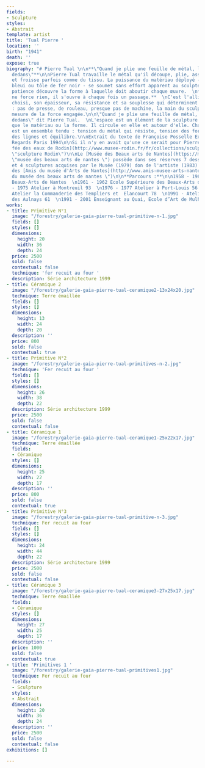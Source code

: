 ```yaml
---
fields:
- Sculpture
styles:
- Abstrait
template: artist
title: 'Tual Pierre '
location: ''
birth: "1941"
death: ''
expose: true
biography: "# Pierre Tual \n\n**\"Quand je plie une feuille de métal, l'espace entre
  dedans\"**\n\nPierre Tual travaille le métal qu'il découpe, plie, assemble, déplie
  et froisse parfois comme du tissu. La puissance du matériau déployé - acier corten
  bleui ou tôle de fer noir - se soumet sans effort apparent au sculpteur qui avec
  patience découvre la forme à laquelle doit aboutir chaque œuvre.  \n**Pierre Tual
  ne force rien, il s'ouvre à chaque fois un passage.**  \nC'est l'alliage du métal
  choisi, son épaisseur, sa résistance et sa souplesse qui déterminent la courbe finale
  : pas de presse, de rouleau, presque pas de machine, la main du sculpteur est la
  mesure de la force engagée.\n\n\"Quand je plie une feuille de métal, l'espace entre
  dedans\" dit Pierre Tual.  \nL'espace est un élément de la sculpture au même titre
  que le matériau ou la forme. Il circule en elle et autour d'elle. Chaque sculpture
  est un ensemble tendu : tension du métal qui résiste, tension des formes, pureté
  des lignes et équilibre.\n\nExtrait du texte de Françoise Posselle Exposition Galerie
  Regards Paris 1994\n\nSi il n'y en avait qu'une ce serait pour Pierre Tual [La petite
  fée des eaux de Rodin](http://www.musee-rodin.fr/fr/collections/sculptures/petite-fee-des-eaux
  \"sculpture Rodin\")\n\nLe [Musée des Beaux arts de Nantes](https://museedartsdenantes.nantesmetropole.fr/resultats-navigart.html?jcrRedirectTo=%2Fcms%2Frender%2Flive%2Ffr%2Fsites%2Fmuseedarts%2Fresultats-navigart.html&keywords=pierre+tual
  \"musée des beaux arts de nantes \") possède dans ses réserves 7 dessins 1 estampe
  et 4 sculptures acquises par le Musée (1979) don de l'artiste (1983) et don de l'association
  des [Amis du musée d'Arts de Nantes](http://www.amis-musee-arts-nantes.fr/ \"amis
  du musée des beaux arts de nantes \")\n\n**Parcours :**\n\n1958 - 1960 Ecole des
  Beaux-Arts de Nantes  \n1961 - 1962 Ecole Supérieure des Beaux-Arts de Paris  \n1965
  - 1975 Atelier à Montreuil 93  \n1976 - 1977 Atelier à Port-Louis 56  \n1978 - 1990
  Atelier la Commanderie des Templiers et  Elancourt 78  \n1991 - Atelier la Forge
  des Aulnays 61  \n1991 - 2001 Enseignant au Quai, Ecole d’Art de Mulhouse"
works:
- title: Primitive N°1
  image: "/forestry/galerie-gaia-pierre-tual-primitive-n-1.jpg"
  fields: []
  styles: []
  dimensions:
    height: 20
    width: 36
    depth: 24
  price: 2500
  sold: false
  contextual: false
  technique: 'fer recuit au four '
  description: Série architecture 1999
- title: Céramique 2
  image: "/forestry/galerie-gaia-pierre-tual-ceramique2-13x24x20.jpg"
  technique: Terre émaillée
  fields: []
  styles: []
  dimensions:
    height: 13
    width: 24
    depth: 20
  description: ''
  price: 800
  sold: false
  contextual: true
- title: Primitive N°2
  image: "/forestry/galerie-gaia-pierre-tual-primitives-n-2.jpg"
  technique: 'Fer recuit au four '
  fields: []
  styles: []
  dimensions:
    height: 26
    width: 38
    depth: 22
  description: Série architecture 1999
  price: 2500
  sold: false
  contextual: false
- title: Céramique 1
  image: "/forestry/galerie-gaia-pierre-tual-ceramique1-25x22x17.jpg"
  technique: Terre émaillée
  fields:
  - Céramique
  styles: []
  dimensions:
    height: 25
    width: 22
    depth: 17
  description: ''
  price: 800
  sold: false
  contextual: true
- title: Primitive N°3
  image: "/forestry/galerie-gaia-pierre-tual-primitive-n-3.jpg"
  technique: Fer recuit au four
  fields: []
  styles: []
  dimensions:
    height: 24
    width: 44
    depth: 22
  description: Série architecture 1999
  price: 2500
  sold: false
  contextual: false
- title: Céramique 3
  image: "/forestry/galerie-gaia-pierre-tual-ceramique3-27x25x17.jpg"
  technique: Terre émaillée
  fields:
  - Céramique
  styles: []
  dimensions:
    height: 27
    width: 25
    depth: 17
  description: ''
  price: 1000
  sold: false
  contextual: true
- title: 'Primitives 1 '
  image: "/forestry/galerie-gaia-pierre-tual-primitives1.jpg"
  technique: Fer recuit au four
  fields:
  - Sculpture
  styles:
  - Abstrait
  dimensions:
    height: 20
    width: 36
    depth: 24
  description: ''
  price: 2500
  sold: false
  contextual: false
exhibitions: []

---
```

